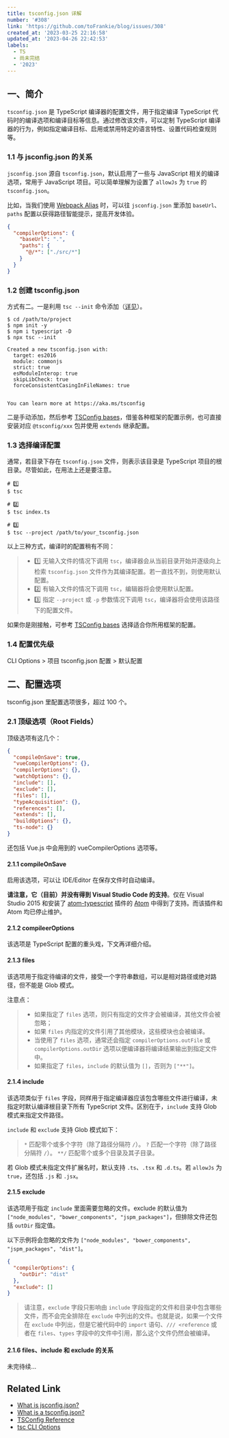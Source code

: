 ```yaml
---
title: tsconfig.json 详解
number: '#308'
link: 'https://github.com/toFrankie/blog/issues/308'
created_at: '2023-03-25 22:16:58'
updated_at: '2023-04-26 22:42:53'
labels:
  - TS
  - 尚未完结
  - '2023'
---
```

## 一、简介

`tsconfig.json` 是 TypeScript 编译器的配置文件，用于指定编译 TypeScript 代码时的编译选项和编译目标等信息。通过修改该文件，可以定制 TypeScript 编译器的行为，例如指定编译目标、启用或禁用特定的语言特性、设置代码检查规则等。

### 1.1 与 jsconfig.json 的关系

`jsconfig.json` 源自 `tsconfig.json`，默认启用了一些与 JavaScript 相关的编译选项，常用于 JavaScript 项目。可以简单理解为设置了 `allowJs` 为 `true` 的 `tsconfig.json`。

比如，当我们使用 [Webpack Alias](https://webpack.js.org/configuration/resolve/#resolvealias) 时，可以往 `jsconfig.json` 里添加 `baseUrl`、`paths` 配置以获得路径智能提示，提高开发体验。

```json
{
  "compilerOptions": {
    "baseUrl": ".",
    "paths": {
      "@/*": ["./src/*"]
    }
  }
}
```

### 1.2 创建 tsconfig.json

方式有二。一是利用 `tsc --init` 命令添加（[详见](https://www.typescriptlang.org/docs/handbook/compiler-options.html#compiler-options)）。

```shell
$ cd /path/to/project
$ npm init -y
$ npm i typescript -D
$ npx tsc --init

Created a new tsconfig.json with:                                                       
  target: es2016
  module: commonjs
  strict: true
  esModuleInterop: true
  skipLibCheck: true
  forceConsistentCasingInFileNames: true


You can learn more at https://aka.ms/tsconfig
```

二是手动添加，然后参考 [TSConfig bases](https://github.com/tsconfig/bases#centralized-recommendations-for-tsconfig-bases)，借鉴各种框架的配置示例，也可直接安装对应 `@tsconfig/xxx` 包并使用 `extends` 继承配置。

### 1.3 选择编译配置

通常，若目录下存在 `tsconfig.json` 文件，则表示该目录是 TypeScript 项目的根目录。尽管如此，在用法上还是要注意。

```shell
# 1️⃣
$ tsc

# 2️⃣
$ tsc index.ts

# 3️⃣
$ tsc --project /path/to/your_tsconfig.json
```

以上三种方式，编译时的配置稍有不同：

> - 1️⃣ 无输入文件的情况下调用 `tsc`，编译器会从当前目录开始并逐级向上检索 `tsconfig.json` 文件作为其编译配置。若一直找不到，则使用默认配置。
> - 2️⃣ 有输入文件的情况下调用 `tsc`，编辑器将会使用默认配置。
> - 3️⃣ 指定 `--project` 或 `-p` 参数情况下调用 `tsc`，编译器将会使用该路径下的配置文件。

如果你是刚接触，可参考 [TSConfig bases](https://github.com/tsconfig/bases#centralized-recommendations-for-tsconfig-bases) 选择适合你所用框架的配置。

### 1.4 配置优先级

CLI Options > 项目 tsconfig.json 配置 > 默认配置

## 二、配置选项

tsconfig.json 里配置选项很多，超过 100 个。

### 2.1 顶级选项（Root Fields）

顶级选项有这几个：

```json
{
  "compileOnSave": true,
  "vueCompilerOptions": {},
  "compilerOptions": {},
  "watchOptions": {},
  "include": [],
  "exclude": [],
  "files": [],
  "typeAcquisition": {},
  "references": [],
  "extends": [],
  "buildOptions": {},
  "ts-node": {}
}
```

还包括 Vue.js 中会用到的 vueCompilerOptions 选项等。

#### 2.1.1 compileOnSave

启用该选项，可以让 IDE/Editor 在保存文件时自动编译。

**请注意，它（目前）并没有得到 Visual Studio Code 的支持**。仅在 Visual Studio 2015 和安装了 [atom-typescript](https://github.com/TypeStrong/atom-typescript#installation) 插件的 [Atom](https://atom.io/) 中得到了支持。而该插件和 Atom 均已停止维护。

#### 2.1.2 compileerOptions

该选项是 TypeScript 配置的重头戏，下文再详细介绍。

#### 2.1.3 files

该选项用于指定待编译的文件，接受一个字符串数组，可以是相对路径或绝对路径，但不能是 Glob 模式。

注意点：

> * 如果指定了 `files` 选项，则只有指定的文件才会被编译，其他文件会被忽略；
> * 如果 `files` 内指定的文件引用了其他模块，这些模块也会被编译。
> * 当使用了 `files` 选项，通常还会指定 `compilerOptions.outFile` 或 `compilerOptions.outDir` 选项以便编译器将编译结果输出到指定文件中。
> * 如果指定了 `files`，`include` 的默认值为 `[]`，否则为 `["**"]`。

#### 2.1.4 include

该选项类似于 `files` 字段，同样用于指定编译器应该包含哪些文件进行编译，未指定时默认编译根目录下所有 TypeScript 文件。区别在于，`include` 支持 Glob 模式来指定文件路径。

`include` 和 `exclude` 支持 Glob 模式如下：

> `*` 匹配零个或多个字符（除了路径分隔符 `/`）。
> `?` 匹配一个字符（除了路径分隔符 `/`）。
> `**/` 匹配零个或多个目录及其子目录。

若 Glob 模式未指定文件扩展名时，默认支持 `.ts`、`.tsx` 和 `.d.ts`。若 `allowJs` 为 `true`，还包括 `.js` 和 `.jsx`。

#### 2.1.5 exclude

该选项用于指定 `include` 里面需要忽略的文件。exclude 的默认值为 `["node_modules", "bower_components", "jspm_packages"]`，但排除文件还包括 `outDir` 指定值。

以下示例将会忽略的文件为 `["node_modules", "bower_components", "jspm_packages", "dist"]`。

```json
{
  "compilerOptions": {
    "outDir": "dist"
  },
  "exclude": []
}
```

> 请注意，`exclude` 字段只影响由 `include` 字段指定的文件和目录中包含哪些文件，而不会完全排除在 `exclude` 中列出的文件。也就是说，如果一个文件在 `exclude` 中列出，但是它被代码中的 `import` 语句、`/// <reference` 或者在 `files`、`types` 字段中的文件中引用，那么这个文件仍然会被编译。

#### 2.1.6 files、include 和 exclude 的关系

未完待续...

## Related Link

- [What is jsconfig.json?](https://code.visualstudio.com/docs/languages/jsconfig)
- [What is a tsconfig.json?](https://www.typescriptlang.org/docs/handbook/tsconfig-json.html)
- [TSConfig Reference](https://www.typescriptlang.org/tsconfig)
- [tsc CLI Options](https://www.typescriptlang.org/docs/handbook/compiler-options.html)
